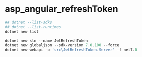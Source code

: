 # asp_angular_refreshToken

```powershell
## dotnet --list-sdks
## dotnet --list-runtimes
dotnet new list

dotnet new sln --name JwtRefreshToken
dotnet new globaljson --sdk-version 7.0.100 --force
dotnet new webapi -o 'src\JwtRefreshToken.Server' -f net7.0

```